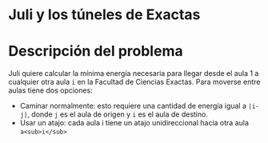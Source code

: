 # Juli y los túneles de Exactas

# Descripción del problema

Juli quiere calcular la mínima energía necesaria para llegar desde el aula 1 a cualquier otra aula `i` en la Facultad de Ciencias Exactas. Para moverse entre aulas tiene dos opciones: 
- Caminar normalmente: esto requiere una cantidad de energía igual a `|i-j|`, donde `j` es el aula de origen y `i` es el aula de destino.
- Usar un atajo: cada aula i tiene un atajo unidireccional hacia otra aula ` a<sub>i</sub> `

